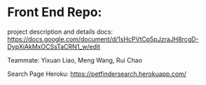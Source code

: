 # Front End Repo:

project description and details docs: https://docs.google.com/document/d/1sHcPVtCp5pJzraJH8rcgD-DypXiAkMxOCSsTaCRN1_w/edit

Teammate: Yixuan Liao, Meng Wang, Rui Chao

Search Page Heroku: https://petfindersearch.herokuapp.com/



